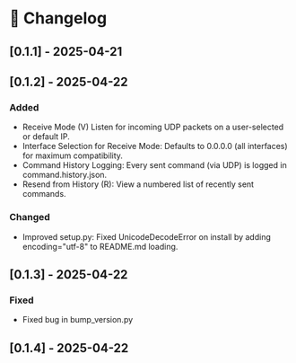 # 📜 Changelog

## [0.1.1] - 2025-04-21

## [0.1.2] - 2025-04-22
### Added
- Receive Mode (V) Listen for incoming UDP packets on a user-selected or default IP.
- Interface Selection for Receive Mode: Defaults to 0.0.0.0 (all interfaces) for maximum compatibility.
- Command History Logging: Every sent command (via UDP) is logged in command.history.json.
- Resend from History (R): View a numbered list of recently sent commands.
### Changed
- Improved setup.py: Fixed UnicodeDecodeError on install by adding encoding="utf-8" to README.md loading.

## [0.1.3] - 2025-04-22
### Fixed
- Fixed bug in bump_version.py

## [0.1.4] - 2025-04-22
